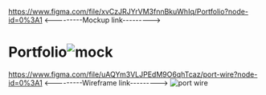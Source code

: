 https://www.figma.com/file/xvCzJRJYrVM3fnnBkuWhIq/Portfolio?node-id=0%3A1 <---------Mockup link--------->
# Portfolio![mock](https://user-images.githubusercontent.com/108793360/181936819-5945c42e-c0ec-42a2-9664-a21cc993395c.jpg)




https://www.figma.com/file/uAQYm3VLJPEdM9O6qhTcaz/port-wire?node-id=0%3A1  <---------Wireframe link--------->
![port wire](https://user-images.githubusercontent.com/108793360/181936823-e6376a83-60cb-4454-9605-eadd494a5839.jpg)
